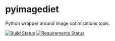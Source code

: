 # pyimagediet
Python wrapper around image optimisations tools.


[![Build Status](https://travis-ci.org/samastur/pyimagediet.svg?branch=master)](https://travis-ci.org/samastur/pyimagediet)
[![Requirements Status](https://requires.io/github/samastur/pyimagediet/requirements.svg?branch=master)](https://requires.io/github/samastur/pyimagediet/requirements/?branch=master)
